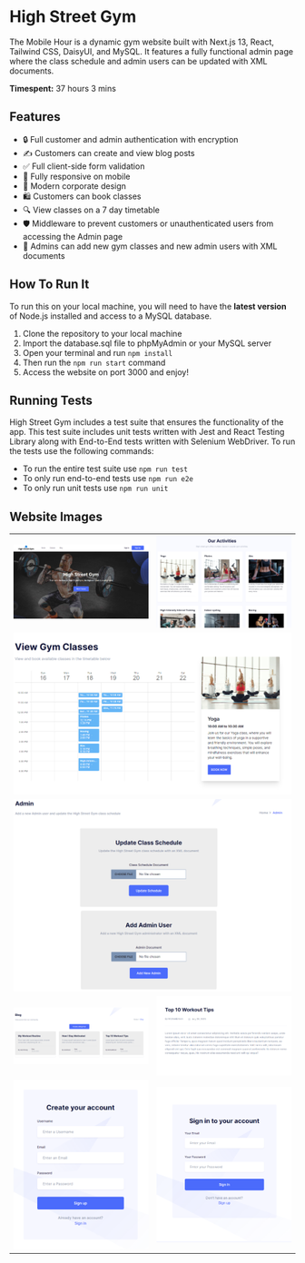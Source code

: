 # High Street Gym

The Mobile Hour is a dynamic gym website built with Next.js 13, React, Tailwind CSS, DaisyUI, and MySQL. It features a fully functional admin page where the class schedule and admin users can be updated with XML documents.

<b>Timespent:</b> 37 hours 3 mins

## Features
* 🔒 Full customer and admin authentication with encryption 
* ✍️ Customers can create and view blog posts
* ✅ Full client-side form validation
* 📱  Fully responsive on mobile
* 🤩 Modern corporate design
* 🛍️ Customers can book classes
* 🔍 View classes on a 7 day timetable
* 🛡️ Middleware to prevent customers or unauthenticated users from accessing the Admin page
* 👤 Admins can add new gym classes and new admin users with XML documents

## How To Run It

To run this on your local machine, you will need to have the <strong>latest version</strong> of Node.js installed and access to a MySQL database.

1. Clone the repository to your local machine
2. Import the database.sql file to phpMyAdmin or your MySQL server
5. Open your terminal and run `npm install`
6. Then run the `npm run start` command
7. Access the website on port 3000 and enjoy!

## Running Tests

High Street Gym includes a test suite that ensures the functionality of the app. This test suite includes unit tests written with Jest and React Testing Library along with End-to-End tests written with Selenium WebDriver.
To run the tests use the following commands:

* To run the entire test suite use `npm run test`
* To only run end-to-end tests use `npm run e2e`
* To only run unit tests use `npm run unit`

## Website Images
<table>
  <tr>
    <td><img src="https://github.com/NeoFoxxo/high-street-gym/blob/808986ba8dfead2cab46eddb14b848ca11496fa2/Images/home.png" alt="homepage" width="100%"></td>
    <td><img src="https://github.com/NeoFoxxo/high-street-gym/blob/808986ba8dfead2cab46eddb14b848ca11496fa2/Images/activities.png" alt="activities on home page" width="100%"></td>
  </tr>
  <tr>
    <td colspan="2"><img src="https://github.com/NeoFoxxo/high-street-gym/blob/808986ba8dfead2cab46eddb14b848ca11496fa2/Images/classes.png" alt="class schedule" width="100%"></td>
  </tr>
  <tr>
    <td colspan="2"><img src="https://github.com/NeoFoxxo/high-street-gym/blob/808986ba8dfead2cab46eddb14b848ca11496fa2/Images/admin.png" alt="admin" width="100%"></td>
  </tr>
  <tr>
    <td><img src="https://github.com/NeoFoxxo/high-street-gym/blob/808986ba8dfead2cab46eddb14b848ca11496fa2/Images/blogs.png" alt="blog page" width="100%"></td>
    <td><img src="https://github.com/NeoFoxxo/high-street-gym/blob/808986ba8dfead2cab46eddb14b848ca11496fa2/Images/post.png" alt="blog post" width="110%"></td>
  </tr>
    <tr>
    <td><img src="https://github.com/NeoFoxxo/high-street-gym/blob/808986ba8dfead2cab46eddb14b848ca11496fa2/Images/register.png" alt="register page" width="100%"></td>
    <td><img src="https://github.com/NeoFoxxo/high-street-gym/blob/808986ba8dfead2cab46eddb14b848ca11496fa2/Images/signin.png" alt="sign in page" width="100%"></td>
  </tr>
</table>